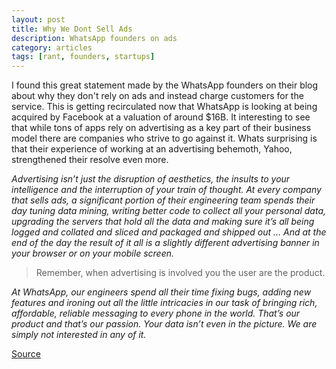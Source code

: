 ```yaml
---
layout: post
title: Why We Dont Sell Ads
description: WhatsApp founders on ads
category: articles
tags: [rant, founders, startups]
---
```

I found this great statement made by the WhatsApp founders on their blog about why they don't rely on ads and instead charge customers for the service. This is getting recirculated now that WhatsApp is looking at being acquired by Facebook at a valuation of around $16B. It interesting to see that while tons of apps rely on advertising as a key part of their business model there are companies who strive to go against it. Whats surprising is that their experience of working at an advertising behemoth, Yahoo, strengthened their resolve even more.

*Advertising isn’t just the disruption of aesthetics, the insults to your intelligence and the interruption of your train of thought. At every company that sells ads, a significant portion of their engineering team spends their day tuning data mining, writing better code to collect all your personal data, upgrading the servers that hold all the data and making sure it’s all being logged and collated and sliced and packaged and shipped out … And at the end of the day the result of it all is a slightly different advertising banner in your browser or on your mobile screen.*

> Remember, when advertising is involved you the user are the product.

*At WhatsApp, our engineers spend all their time fixing bugs, adding new features and ironing out all the little intricacies in our task of bringing rich, affordable, reliable messaging to every phone in the world. That’s our product and that’s our passion. Your data isn’t even in the picture. We are simply not interested in any of it.*

[Source](http://blog.whatsapp.com/index.php/2012/06/why-we-dont-sell-ads/)
